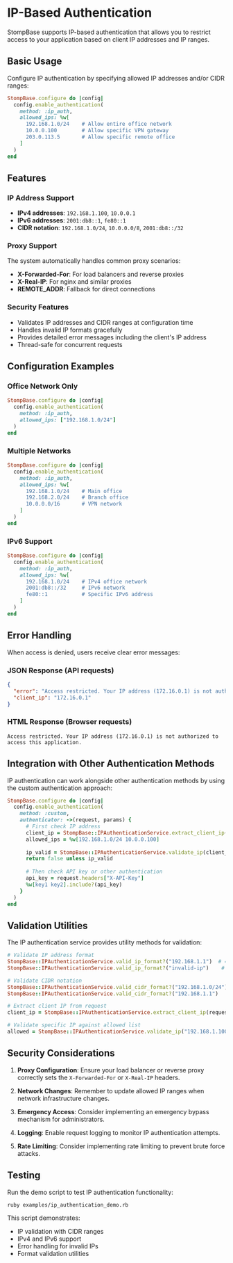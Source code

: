 # IP-Based Authentication

StompBase supports IP-based authentication that allows you to restrict access to your application based on client IP addresses and IP ranges.

## Basic Usage

Configure IP authentication by specifying allowed IP addresses and/or CIDR ranges:

```ruby
StompBase.configure do |config|
  config.enable_authentication(
    method: :ip_auth,
    allowed_ips: %w[
      192.168.1.0/24    # Allow entire office network
      10.0.0.100        # Allow specific VPN gateway
      203.0.113.5       # Allow specific remote office
    ]
  )
end
```

## Features

### IP Address Support
- **IPv4 addresses**: `192.168.1.100`, `10.0.0.1`
- **IPv6 addresses**: `2001:db8::1`, `fe80::1`
- **CIDR notation**: `192.168.1.0/24`, `10.0.0.0/8`, `2001:db8::/32`

### Proxy Support
The system automatically handles common proxy scenarios:
- **X-Forwarded-For**: For load balancers and reverse proxies
- **X-Real-IP**: For nginx and similar proxies
- **REMOTE_ADDR**: Fallback for direct connections

### Security Features
- Validates IP addresses and CIDR ranges at configuration time
- Handles invalid IP formats gracefully
- Provides detailed error messages including the client's IP address
- Thread-safe for concurrent requests

## Configuration Examples

### Office Network Only
```ruby
StompBase.configure do |config|
  config.enable_authentication(
    method: :ip_auth,
    allowed_ips: ["192.168.1.0/24"]
  )
end
```

### Multiple Networks
```ruby
StompBase.configure do |config|
  config.enable_authentication(
    method: :ip_auth,
    allowed_ips: %w[
      192.168.1.0/24    # Main office
      192.168.2.0/24    # Branch office
      10.0.0.0/16       # VPN network
    ]
  )
end
```

### IPv6 Support
```ruby
StompBase.configure do |config|
  config.enable_authentication(
    method: :ip_auth,
    allowed_ips: %w[
      192.168.1.0/24    # IPv4 office network
      2001:db8::/32     # IPv6 network
      fe80::1           # Specific IPv6 address
    ]
  )
end
```

## Error Handling

When access is denied, users receive clear error messages:

### JSON Response (API requests)
```json
{
  "error": "Access restricted. Your IP address (172.16.0.1) is not authorized to access this application.",
  "client_ip": "172.16.0.1"
}
```

### HTML Response (Browser requests)
```
Access restricted. Your IP address (172.16.0.1) is not authorized to access this application.
```

## Integration with Other Authentication Methods

IP authentication can work alongside other authentication methods by using the custom authentication approach:

```ruby
StompBase.configure do |config|
  config.enable_authentication(
    method: :custom,
    authenticator: ->(request, params) {
      # First check IP address
      client_ip = StompBase::IPAuthenticationService.extract_client_ip(request)
      allowed_ips = %w[192.168.1.0/24 10.0.0.100]
      
      ip_valid = StompBase::IPAuthenticationService.validate_ip(client_ip, allowed_ips)
      return false unless ip_valid
      
      # Then check API key or other authentication
      api_key = request.headers["X-API-Key"]
      %w[key1 key2].include?(api_key)
    }
  )
end
```

## Validation Utilities

The IP authentication service provides utility methods for validation:

```ruby
# Validate IP address format
StompBase::IPAuthenticationService.valid_ip_format?("192.168.1.1")  # => true
StompBase::IPAuthenticationService.valid_ip_format?("invalid-ip")    # => false

# Validate CIDR notation
StompBase::IPAuthenticationService.valid_cidr_format?("192.168.1.0/24")  # => true
StompBase::IPAuthenticationService.valid_cidr_format?("192.168.1.1")     # => false

# Extract client IP from request
client_ip = StompBase::IPAuthenticationService.extract_client_ip(request)

# Validate specific IP against allowed list
allowed = StompBase::IPAuthenticationService.validate_ip("192.168.1.100", ["192.168.1.0/24"])
```

## Security Considerations

1. **Proxy Configuration**: Ensure your load balancer or reverse proxy correctly sets the `X-Forwarded-For` or `X-Real-IP` headers.

2. **Network Changes**: Remember to update allowed IP ranges when network infrastructure changes.

3. **Emergency Access**: Consider implementing an emergency bypass mechanism for administrators.

4. **Logging**: Enable request logging to monitor IP authentication attempts.

5. **Rate Limiting**: Consider implementing rate limiting to prevent brute force attacks.

## Testing

Run the demo script to test IP authentication functionality:

```bash
ruby examples/ip_authentication_demo.rb
```

This script demonstrates:
- IP validation with CIDR ranges
- IPv4 and IPv6 support
- Error handling for invalid IPs
- Format validation utilities